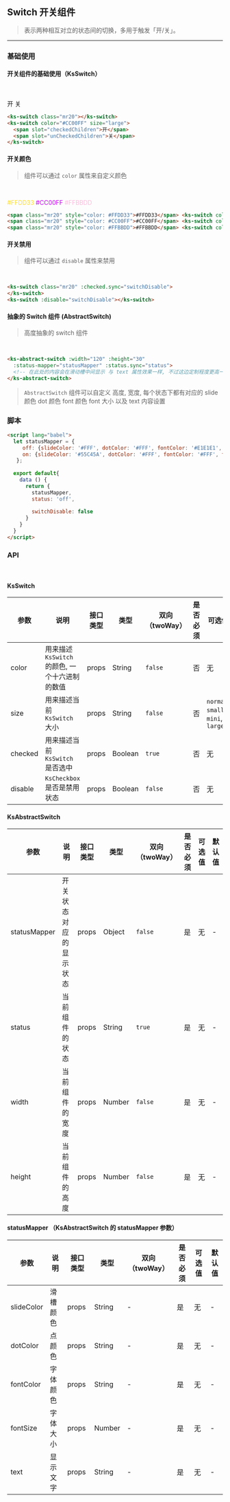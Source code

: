 ## Switch 开关组件

> 表示两种相互对立的状态间的切换，多用于触发「开/关」。

---

### 基础使用

#### 开关组件的基础使用（KsSwitch）

<br>

<ks-switch class="mr20"></ks-switch><ks-switch color="#AABBCC" size="large">
  <span slot="checkedChildren">开</span>
  <span slot="unCheckedChildren">关</span>
</ks-switch>

```html
<ks-switch class="mr20"></ks-switch>
<ks-switch color="#CC00FF" size="large">
  <span slot="checkedChildren">开</span>
  <span slot="unCheckedChildren">关</span>
</ks-switch>
```

#### 开关颜色

> 组件可以通过 `color` 属性来自定义颜色

<br>

<span class="mr20" style="color: #FFDD33">#FFDD33</span> <ks-switch color="#FFDD33"></ks-switch>
<span class="mr20" style="color: #CC00FF">#CC00FF</span> <ks-switch color="#CC00FF"></ks-switch>
<span class="mr20" style="color: #FFBBDD">#FFBBDD</span> <ks-switch color="#FFBBDD"></ks-switch>

```html
<span class="mr20" style="color: #FFDD33">#FFDD33</span> <ks-switch color="#FFDD33"></ks-switch>
<span class="mr20" style="color: #CC00FF">#CC00FF</span> <ks-switch color="#CC00FF"></ks-switch>
<span class="mr20" style="color: #FFBBDD">#FFBBDD</span> <ks-switch color="#FFBBDD"></ks-switch>
```

#### 开关禁用

> 组件可以通过 `disable` 属性来禁用

<br>

<ks-switch class="mr20" :checked.sync="switchDisable">
</ks-switch><ks-switch :disable="switchDisable"></ks-switch>

```html
<ks-switch class="mr20" :checked.sync="switchDisable">
</ks-switch>
<ks-switch :disable="switchDisable"></ks-switch>
```

#### 抽象的 Switch 组件 (AbstractSwitch)

> 高度抽象的 switch 组件

<br>

<ks-abstract-switch :width="120" :height="30"
  :status-mapper="statusMapper" :status.sync="status"></ks-abstract-switch>

```html
<ks-abstract-switch :width="120" :height="30"
  :status-mapper="statusMapper" :status.sync="status">
  <!-- 在此处的内容会在滑动槽中间显示 与 text 属性效果一样, 不过这边定制程度更高一点。 -->
</ks-abstract-switch>
```

> `AbstractSwitch` 组件可以自定义 高度, 宽度, 每个状态下都有对应的 slide 颜色 dot 颜色 font 颜色
> font 大小 以及 text 内容设置

<script lang="babel">
  let statusMapper = {
     off: {slideColor: '#FFF', dotColor: '#FFF', fontColor: '#E1E1E1', fontSize: '14', text: 'OFF'},
     on: {slideColor: '#55C45A', dotColor: '#FFF', fontColor: '#FFF', fontSize: '16', text: 'ON'}
   };
  
  export default{
    data () {
      return {
        statusMapper,
        status: 'off',
        
        switchDisable: false
      }
    }
  }
</script>

### 脚本

```html
<script lang="babel">
  let statusMapper = {
     off: {slideColor: '#FFF', dotColor: '#FFF', fontColor: '#E1E1E1', fontSize: '14', text: 'OFF'},
     on: {slideColor: '#55C45A', dotColor: '#FFF', fontColor: '#FFF', fontSize: '16', text: 'ON'}
   };
  
  export default{
    data () {
      return {
        statusMapper,
        status: 'off',
        
        switchDisable: false
      }
    }
  }
</script>
```

### API

<br>

#### KsSwitch

| 参数 | 说明 | 接口类型 | 类型 | 双向（twoWay） | 是否必须 | 可选值 | 默认值 |
|------|-------|----------|---------|---------|---------|-------|--------|
| color | 用来描述 `KsSwitch` 的颜色, 一个十六进制的数值 | props | String | `false` | 否 | 无 | #04BE02 |
| size | 用来描述当前 `KsSwitch` 大小 | props | String | `false` | 否 | `normal`, `small`, `mini`, `large` | `false` |
| checked | 用来描述当前 `KsSwitch` 是否选中 | props | Boolean | `true`| 否 | 无 | `false` |
| disable | `KsCheckbox` 是否是禁用状态 | props | Boolean | `false` | 否 | 无 | `false` |

#### KsAbstractSwitch

| 参数 | 说明 | 接口类型 | 类型 | 双向（twoWay） | 是否必须 | 可选值 | 默认值 |
|------|-------|----------|---------|---------|---------|-------|--------|
| statusMapper | 开关状态对应的显示状态 | props | Object | `false` | 是 | 无 | - |
| status | 当前组件的状态 | props | String | `true` | 是 | 无 | - |
| width | 当前组件的宽度 | props | Number | `false` | 是 | 无 | - |
| height | 当前组件的高度 | props | Number | `false`| 是 | 无 | - |

#### statusMapper （KsAbstractSwitch 的 statusMapper 参数）

| 参数 | 说明 | 接口类型 | 类型 | 双向（twoWay） | 是否必须 | 可选值 | 默认值 |
|------|-------|----------|---------|---------|---------|-------|--------|
| slideColor | 滑槽颜色 | props | String | - | 是 | 无 | - |
| dotColor | 点颜色 | props | String | - | 是 | 无 | - |
| fontColor | 字体颜色 | props | String | - | 是 | 无 | - |
| fontSize | 字体大小 | props | Number | - | 是 | 无 | - |
| text | 显示文字 | props | String | -| 是 | 无 | - |

